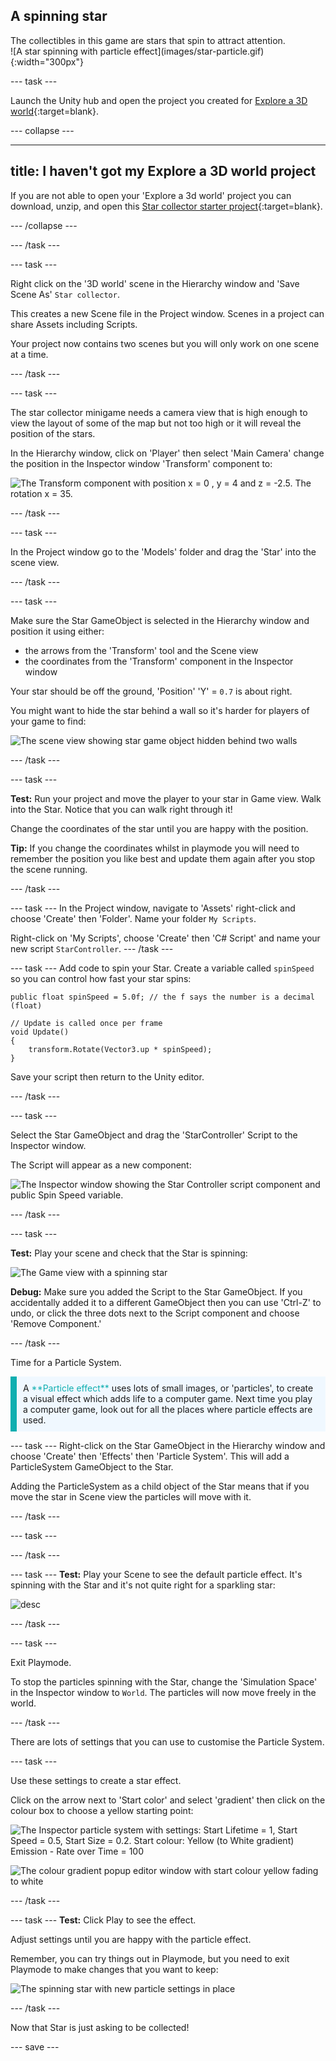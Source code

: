## A spinning star

<div style="display: flex; flex-wrap: wrap">
<div style="flex-basis: 200px; flex-grow: 1; margin-right: 15px;">
The collectibles in this game are stars that spin to attract attention.
</div>
<div>
![A star spinning with particle effect](images/star-particle.gif){:width="300px"}
</div>
</div>

--- task ---

Launch the Unity hub and open the project you created for [Explore a 3D world](https://projects.raspberrypi.org/en/projects/explore-a-3d-world){:target=blank}. 

--- collapse ---

---
title: I haven't got my Explore a 3D world project
---

If you are not able to open your 'Explore a 3d world' project you can download, unzip, and open this  [Star collector starter project](){:target=blank}. 

--- /collapse ---

--- /task ---

--- task ---

Right click on the '3D world' scene in the Hierarchy window and 'Save Scene As' `Star collector`. 

This creates a new Scene file in the Project window. Scenes in a project can share Assets including Scripts. 

Your project now contains two scenes but you will only work on one scene at a time. 

--- /task ---

--- task ---

The star collector minigame needs a camera view that is high enough to view the layout of some of the map but not too high or it will reveal the position of the stars.  

In the Hierarchy window, click on 'Player' then select 'Main Camera' change the position in the Inspector window 'Transform' component to:

![The Transform component with position x = 0 , y = 4 and z = -2.5. The rotation x = 35.](images/camera-position.png)

--- /task ---

--- task ---

In the Project window go to the 'Models' folder and drag the 'Star' into the scene view. 

--- /task ---

--- task ---

Make sure the Star GameObject is selected in the Hierarchy window and position it using either:
+ the arrows from the 'Transform' tool and the Scene view
+ the coordinates from the 'Transform' component in the Inspector window

Your star should be off the ground, 'Position' 'Y' = `0.7` is about right. 

You might want to hide the star behind a wall so it's harder for players of your game to find: 

![The scene view showing star game object hidden behind two walls](images/position-star.png)

--- /task ---

--- task ---

**Test:** Run your project and move the player to your star in Game view. Walk into the Star. Notice that you can walk right through it! 

Change the coordinates of the star until you are happy with the position.

**Tip:** If you change the coordinates whilst in playmode you will need to remember the position you like best and update them again after you stop the scene running. 

--- /task ---

--- task ---
In the Project window, navigate to 'Assets' right-click and choose 'Create' then 'Folder'. Name your folder `My Scripts`. 

Right-click on 'My Scripts', choose 'Create' then 'C# Script' and name your new script `StarController`.
--- /task ---

--- task ---
Add code to spin your Star. Create a variable called `spinSpeed` so you can control how fast your star spins:

```
public float spinSpeed = 5.0f; // the f says the number is a decimal (float)

// Update is called once per frame
void Update()
{
    transform.Rotate(Vector3.up * spinSpeed);
}

```

Save your script then return to the Unity editor. 

--- /task ---

--- task ---

Select the Star GameObject and drag the 'StarController' Script to the Inspector window. 

The Script will appear as a new component:

![The Inspector window showing the Star Controller script component and public Spin Speed variable. ](images/starcontroller-script-inspector.png)

--- /task ---

--- task ---

**Test:** Play your scene and check that the Star is spinning: 

![The Game view with a spinning star](images/star-spin.gif)

**Debug:** Make sure you added the Script to the Star GameObject. If you accidentally added it to a different GameObject then you can use 'Ctrl-Z' to undo, or click the three dots next to the Script component and choose 'Remove Component.'

--- /task ---

Time for a Particle System. 

<p style="border-left: solid; border-width:10px; border-color: #0faeb0; background-color: aliceblue; padding: 10px;">
A <span style="color: #0faeb0">**Particle effect**</span> uses lots of small images, or 'particles', to create a visual effect which adds life to a computer game. Next time you play a computer game, look out for all the places where particle effects are used. 
</p>

--- task ---
Right-click on the Star GameObject in the Hierarchy window and choose 'Create' then 'Effects' then 'Particle System'. This will add a ParticleSystem GameObject to the Star. 

Adding the ParticleSystem as a child object of the Star means that if you move the star in Scene view the particles will move with it. 

--- /task ---

--- task ---

--- /task ---

--- task ---
**Test:** Play your Scene to see the default particle effect. It's spinning with the Star and it's not quite right for a sparkling star:

![desc](images/particle-star-default.gif)

--- /task ---

--- task ---

Exit Playmode.

To stop the particles spinning with the Star, change the 'Simulation Space' in the Inspector window to `World`. The particles will now move freely in the world. 

--- /task ---

There are lots of settings that you can use to customise the Particle System. 

--- task ---

Use these settings to create a star effect. 

Click on the arrow next to 'Start color' and select 'gradient' then click on the colour box to choose a yellow starting point: 

![The Inspector particle system with settings: Start Lifetime = 1, Start Speed = 0.5, Start Size = 0.2. Start colour: Yellow (to White gradient) Emission - Rate over Time = 100](images/particle-settings.png)

![The colour gradient popup editor window with start colour yellow fading to white](images/colour-gradient.png)


--- /task ---

--- task ---
**Test:** Click Play to see the effect. 

Adjust settings until you are happy with the particle effect. 

Remember, you can try things out in Playmode, but you need to exit Playmode to make changes that you want to keep:

![The spinning star with new particle settings in place](images/star-particle.gif)

--- /task ---

Now that Star is just asking to be collected! 

--- save ---